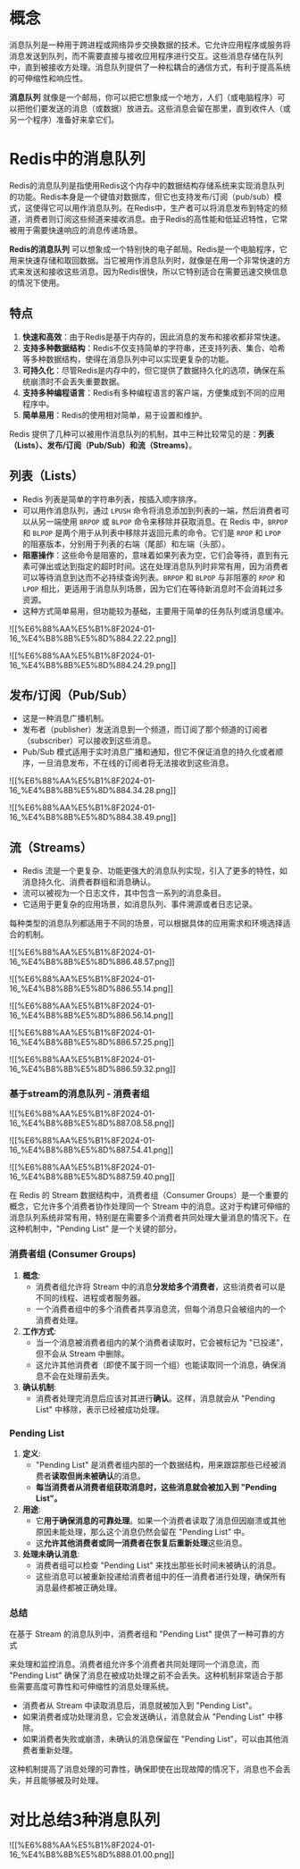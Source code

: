 # 概念

消息队列是一种用于跨进程或网络异步交换数据的技术。它允许应用程序或服务将消息发送到队列，而不需要直接与接收应用程序进行交互。这些消息存储在队列中，直到被接收方处理。消息队列提供了一种松耦合的通信方式，有利于提高系统的可伸缩性和响应性。

  

**消息队列** 就像是一个邮局，你可以把它想象成一个地方，人们（或电脑程序）可以把他们要发送的消息（或数据）放进去。这些消息会留在那里，直到收件人（或另一个程序）准备好来拿它们。

# Redis中的消息队列

Redis的消息队列是指使用Redis这个内存中的数据结构存储系统来实现消息队列的功能。Redis本身是一个键值对数据库，但它也支持发布/订阅（pub/sub）模式，这使得它可以用作消息队列。在Redis中，生产者可以将消息发布到特定的频道，消费者则订阅这些频道来接收消息。由于Redis的高性能和低延迟特性，它常被用于需要快速响应的消息传递场景。

**Redis的消息队列** 可以想象成一个特别快的电子邮局。Redis是一个电脑程序，它用来快速存储和取回数据。当它被用作消息队列时，就像是在用一个非常快速的方式来发送和接收这些消息。因为Redis很快，所以它特别适合在需要迅速交换信息的情况下使用。

## 特点

1. **快速和高效**：由于Redis是基于内存的，因此消息的发布和接收都非常快速。
2. **支持多种数据结构**：Redis不仅支持简单的字符串，还支持列表、集合、哈希等多种数据结构，使得在消息队列中可以实现更复杂的功能。
3. **可持久化**：尽管Redis是内存中的，但它提供了数据持久化的选项，确保在系统崩溃时不会丢失重要数据。
4. **支持多种编程语言**：Redis有多种编程语言的客户端，方便集成到不同的应用程序中。
5. **简单易用**：Redis的使用相对简单，易于设置和维护。

  

Redis 提供了几种可以被用作消息队列的机制，其中三种比较常见的是：**列表（Lists）、发布/订阅（Pub/Sub）和流（Streams）**。

## **列表（Lists）**

- Redis 列表是简单的字符串列表，按插入顺序排序。
- 可以用作消息队列，通过 `LPUSH` 命令将消息添加到列表的一端，然后消费者可以从另一端使用 `BRPOP` 或 `BLPOP` 命令来移除并获取消息。在 Redis 中，`BRPOP` 和 `BLPOP` 是两个用于从列表中移除并返回元素的命令。它们是 `RPOP` 和 `LPOP` 的阻塞版本，分别用于列表的右端（尾部）和左端（头部）。
- **阻塞操作**：这些命令是阻塞的，意味着如果列表为空，它们会等待，直到有元素可弹出或达到指定的超时时间。这在处理消息队列时非常有用，因为消费者可以等待消息到达而不必持续查询列表。`BRPOP` 和 `BLPOP` 与非阻塞的 `RPOP` 和 `LPOP` 相比，更适用于消息队列场景，因为它们在等待新消息时不会消耗过多资源。
- 这种方式简单易用，但功能较为基础，主要用于简单的任务队列或消息缓冲。

![[%E6%88%AA%E5%B1%8F2024-01-16_%E4%B8%8B%E5%8D%884.22.22.png]]

![[%E6%88%AA%E5%B1%8F2024-01-16_%E4%B8%8B%E5%8D%884.24.29.png]]

## **发布/订阅（Pub/Sub）**

- 这是一种消息广播机制。
- 发布者（publisher）发送消息到一个频道，而订阅了那个频道的订阅者（subscriber）可以接收到这些消息。
- Pub/Sub 模式适用于实时消息广播和通知，但它不保证消息的持久化或者顺序，一旦消息发布，不在线的订阅者将无法接收到这些消息。

![[%E6%88%AA%E5%B1%8F2024-01-16_%E4%B8%8B%E5%8D%884.34.28.png]]

![[%E6%88%AA%E5%B1%8F2024-01-16_%E4%B8%8B%E5%8D%884.38.49.png]]

## **流（Streams）**

- Redis 流是一个更复杂、功能更强大的消息队列实现，引入了更多的特性，如消息持久化、消费者群组和消息确认。
- 流可以被视为一个日志文件，其中包含一系列的消息条目。
- 它适用于更复杂的应用场景，如消息队列、事件溯源或者日志记录。

每种类型的消息队列都适用于不同的场景，可以根据具体的应用需求和环境选择适合的机制。

![[%E6%88%AA%E5%B1%8F2024-01-16_%E4%B8%8B%E5%8D%886.48.57.png]]

![[%E6%88%AA%E5%B1%8F2024-01-16_%E4%B8%8B%E5%8D%886.55.14.png]]

![[%E6%88%AA%E5%B1%8F2024-01-16_%E4%B8%8B%E5%8D%886.56.14.png]]

![[%E6%88%AA%E5%B1%8F2024-01-16_%E4%B8%8B%E5%8D%886.57.25.png]]

  

![[%E6%88%AA%E5%B1%8F2024-01-16_%E4%B8%8B%E5%8D%886.59.32.png]]

### 基于stream的消息队列 - 消费者组

![[%E6%88%AA%E5%B1%8F2024-01-16_%E4%B8%8B%E5%8D%887.08.58.png]]

![[%E6%88%AA%E5%B1%8F2024-01-16_%E4%B8%8B%E5%8D%887.54.41.png]]

![[%E6%88%AA%E5%B1%8F2024-01-16_%E4%B8%8B%E5%8D%887.59.40.png]]

在 Redis 的 Stream 数据结构中，消费者组（Consumer Groups）是一个重要的概念，它允许多个消费者协作处理同一个 Stream 中的消息。这对于构建可伸缩的消息队列系统非常有用，特别是在需要多个消费者共同处理大量消息的情况下。在这种机制中，"Pending List" 是一个关键的部分。

### 消费者组 (Consumer Groups)

1. **概念**:
    - 消费者组允许将 Stream 中的消息**分发给多个消费者**，这些消费者可以是不同的线程、进程或者服务器。
    - 一个消费者组中的多个消费者共享消息流，但每个消息只会被组内的一个消费者处理。
2. **工作方式**:
    - 当一个消息被消费者组内的某个消费者读取时，它会被标记为 "已投递"，但不会从 Stream 中删除。
    - 这允许其他消费者（即使不属于同一个组）也能读取同一个消息，确保消息不会在处理前丢失。
3. **确认机制**:
    - 消费者处理完消息后应该对其进行**确认**。这样，消息就会从 "Pending List" 中移除，表示已经被成功处理。

### Pending List

1. **定义**:
    - "Pending List" 是消费者组内部的一个数据结构，用来跟踪那些已经被消费者**读取但尚未被确认**的消息。
    - **每当消费者从消费者组获取消息时，这些消息就会被加入到 "Pending List"。**
2. **用途**:
    - 它**用于确保消息的可靠处理**。如果一个消费者读取了消息但因崩溃或其他原因未能处理，那么这个消息仍然会留在 "Pending List" 中。
    - 这**允许其他消费者或同一消费者在恢复后重新处理**这些消息。
3. **处理未确认消息**:
    - 消费者组可以检查 "Pending List" 来找出那些长时间未被确认的消息。
    - 这些消息可以被重新投递给消费者组中的任一消费者进行处理，确保所有消息最终都被正确处理。

### 总结

在基于 Stream 的消息队列中，消费者组和 "Pending List" 提供了一种可靠的方式

来处理和监控消息。消费者组允许多个消费者共同处理同一个消息流，而 "Pending List" 确保了消息在被成功处理之前不会丢失。这种机制非常适合于那些需要高度可靠性和可伸缩性的消息处理系统。

- 消费者从 Stream 中读取消息后，消息就被加入到 "Pending List"。
- 如果消费者成功处理消息，它会发送确认，消息就会从 "Pending List" 中移除。
- 如果消费者失败或崩溃，未确认的消息保留在 "Pending List"，可以由其他消费者重新处理。

这种机制提高了消息处理的可靠性，确保即使在出现故障的情况下，消息也不会丢失，并且能够被及时处理。

# 对比总结3种消息队列

![[%E6%88%AA%E5%B1%8F2024-01-16_%E4%B8%8B%E5%8D%888.01.00.png]]